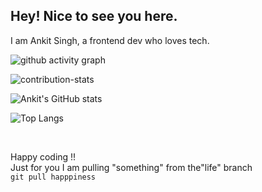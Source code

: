 ## Hey! Nice to see you here. 
I am Ankit Singh, a frontend dev who loves tech. <br>

![github activity graph](https://activity-graph.herokuapp.com/graph?username=ankitzm&theme=dracula)
<!-- these components are bootstraped from here https://github.com/anuraghazra/github-readme-stats -->

<!-- contribution card -->
<img align="center" src="https://github-readme-streak-stats.herokuapp.com/?user=ankitzm&count_private=true&theme=radical" alt="contribution-stats" />

<!-- github stats -->
![Ankit's GitHub stats](https://github-readme-stats.vercel.app/api?username=ankitzm&show_icons=true&theme=radical)

<!-- langage card -->
![Top Langs](https://github-readme-stats.vercel.app/api/top-langs/?username=ankitzm&hide=html&theme=radical&layout=compact)

<br>

Happy coding !! <br>
Just for you I am pulling "something" from the"life" branch <br>
``` git pull happpiness ```
